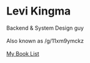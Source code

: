 # Levi Kingma

Backend & System Design guy
<br><br>
Also known as /g/11xm9ymckz
<br><br>
[My Book List](https://github.com/levi-ivel/levi-ivel/blob/main/Booklist.md)



